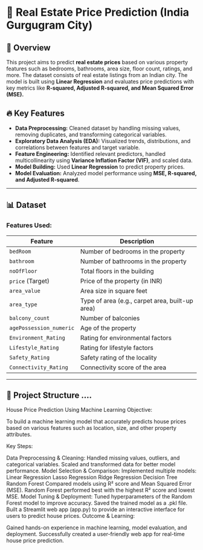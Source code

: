 # 🏡 Real Estate Price Prediction (India Gurgugram City)

## 📌 Overview
This project aims to predict **real estate prices** based on various property features such as bedrooms, bathrooms, area size, floor count, ratings, and more. The dataset consists of real estate listings from an Indian city. The model is built using **Linear Regression** and evaluates price predictions with key metrics like **R-squared, Adjusted R-squared, and Mean Squared Error (MSE).**

## 🔥 Key Features
- **Data Preprocessing:** Cleaned dataset by handling missing values, removing duplicates, and transforming categorical variables.
- **Exploratory Data Analysis (EDA):** Visualized trends, distributions, and correlations between features and target variable.
- **Feature Engineering:** Identified relevant predictors, handled multicollinearity using **Variance Inflation Factor (VIF)**, and scaled data.
- **Model Building:** Used **Linear Regression** to predict property prices.
- **Model Evaluation:** Analyzed model performance using **MSE, R-squared, and Adjusted R-squared**.

---

## 📊 Dataset
### **Features Used:**
| Feature                | Description |
|------------------------|-------------|
| `bedRoom`              | Number of bedrooms in the property |
| `bathroom`             | Number of bathrooms in the property |
| `noOfFloor`            | Total floors in the building |
| `price` (Target)       | Price of the property (in INR) |
| `area_value`           | Area size in square feet |
| `area_type`            | Type of area (e.g., carpet area, built-up area) |
| `balcony_count`        | Number of balconies |
| `agePossession_numeric` | Age of the property |
| `Environment_Rating`   | Rating for environmental factors |
| `Lifestyle_Rating`     | Rating for lifestyle factors |
| `Safety_Rating`        | Safety rating of the locality |
| `Connectivity_Rating`  | Connectivity score of the area |

---

## 📌 Project Structure  ....
House Price Prediction Using Machine Learning
Objective:

To build a machine learning model that accurately predicts house prices based on various features such as location, size, and other property attributes.

Key Steps:

Data Preprocessing & Cleaning:
Handled missing values, outliers, and categorical variables.
Scaled and transformed data for better model performance.
Model Selection & Comparison:
Implemented multiple models:
Linear Regression
Lasso Regression
Ridge Regression
Decision Tree
Random Forest
Compared models using R² score and Mean Squared Error (MSE).
Random Forest performed best with the highest R² score and lowest MSE.
Model Tuning & Deployment:
Tuned hyperparameters of the Random Forest model to improve accuracy.
Saved the trained model as a .pkl file.
Built a Streamlit web app (app.py) to provide an interactive interface for users to predict house prices.
Outcome & Learning:

Gained hands-on experience in machine learning, model evaluation, and deployment.
Successfully created a user-friendly web app for real-time house price prediction.

